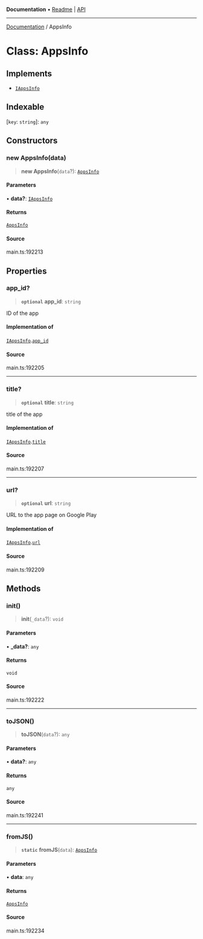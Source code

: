 **Documentation** • [Readme](../README.md) \| [API](../globals.md)

***

[Documentation](../README.md) / AppsInfo

# Class: AppsInfo

## Implements

- [`IAppsInfo`](../interfaces/IAppsInfo.md)

## Indexable

 \[`key`: `string`\]: `any`

## Constructors

### new AppsInfo(data)

> **new AppsInfo**(`data`?): [`AppsInfo`](AppsInfo.md)

#### Parameters

• **data?**: [`IAppsInfo`](../interfaces/IAppsInfo.md)

#### Returns

[`AppsInfo`](AppsInfo.md)

#### Source

main.ts:192213

## Properties

### app\_id?

> **`optional`** **app\_id**: `string`

ID of the app

#### Implementation of

[`IAppsInfo`](../interfaces/IAppsInfo.md).[`app_id`](../interfaces/IAppsInfo.md#app_id)

#### Source

main.ts:192205

***

### title?

> **`optional`** **title**: `string`

title of the app

#### Implementation of

[`IAppsInfo`](../interfaces/IAppsInfo.md).[`title`](../interfaces/IAppsInfo.md#title)

#### Source

main.ts:192207

***

### url?

> **`optional`** **url**: `string`

URL to the app page on Google Play

#### Implementation of

[`IAppsInfo`](../interfaces/IAppsInfo.md).[`url`](../interfaces/IAppsInfo.md#url)

#### Source

main.ts:192209

## Methods

### init()

> **init**(`_data`?): `void`

#### Parameters

• **\_data?**: `any`

#### Returns

`void`

#### Source

main.ts:192222

***

### toJSON()

> **toJSON**(`data`?): `any`

#### Parameters

• **data?**: `any`

#### Returns

`any`

#### Source

main.ts:192241

***

### fromJS()

> **`static`** **fromJS**(`data`): [`AppsInfo`](AppsInfo.md)

#### Parameters

• **data**: `any`

#### Returns

[`AppsInfo`](AppsInfo.md)

#### Source

main.ts:192234
